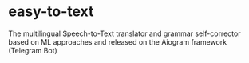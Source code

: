 # easy-to-text
The multilingual Speech-to-Text translator and grammar self-corrector based on ML approaches and released on the Aiogram framework (Telegram Bot)
